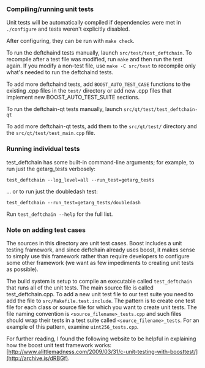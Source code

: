 ### Compiling/running unit tests

Unit tests will be automatically compiled if dependencies were met in `./configure`
and tests weren't explicitly disabled.

After configuring, they can be run with `make check`.

To run the deftchaind tests manually, launch `src/test/test_deftchain`. To recompile
after a test file was modified, run `make` and then run the test again. If you
modify a non-test file, use `make -C src/test` to recompile only what's needed
to run the deftchaind tests.

To add more deftchaind tests, add `BOOST_AUTO_TEST_CASE` functions to the existing
.cpp files in the `test/` directory or add new .cpp files that
implement new BOOST_AUTO_TEST_SUITE sections.

To run the deftchain-qt tests manually, launch `src/qt/test/test_deftchain-qt`

To add more deftchain-qt tests, add them to the `src/qt/test/` directory and
the `src/qt/test/test_main.cpp` file.

### Running individual tests

test_deftchain has some built-in command-line arguments; for
example, to run just the getarg_tests verbosely:

    test_deftchain --log_level=all --run_test=getarg_tests

... or to run just the doubledash test:

    test_deftchain --run_test=getarg_tests/doubledash

Run `test_deftchain --help` for the full list.

### Note on adding test cases

The sources in this directory are unit test cases.  Boost includes a
unit testing framework, and since deftchain already uses boost, it makes
sense to simply use this framework rather than require developers to
configure some other framework (we want as few impediments to creating
unit tests as possible).

The build system is setup to compile an executable called `test_deftchain`
that runs all of the unit tests.  The main source file is called
test_deftchain.cpp. To add a new unit test file to our test suite you need 
to add the file to `src/Makefile.test.include`. The pattern is to create 
one test file for each class or source file for which you want to create 
unit tests.  The file naming convention is `<source_filename>_tests.cpp` 
and such files should wrap their tests in a test suite 
called `<source_filename>_tests`. For an example of this pattern, 
examine `uint256_tests.cpp`.

For further reading, I found the following website to be helpful in
explaining how the boost unit test framework works:
[http://www.alittlemadness.com/2009/03/31/c-unit-testing-with-boosttest/](http://archive.is/dRBGf).
